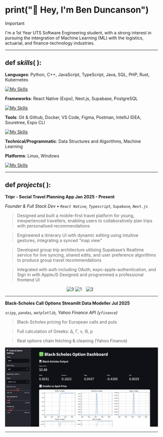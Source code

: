 # print("👋 Hey, I'm **Ben Duncanson**")

> [!Important]
> I'm a 1st Year UTS Software Engineering student, with a strong interest in pursuing the intergration of Machine Learning (ML) with the logistics, actuarial, and finance-technology industries.

---

## def ***skills***( ):

**Languages**: Python, C++, JavaScript, TypeScript, Java, SQL, PHP, Rust, Kubernetes

[![My Skills](https://skillicons.dev/icons?i=python,cpp,js,ts,java,sqlite,php,rust,kubernetes)](https://skillicons.dev)

**Frameworks**: React Native (Expo), Next.js, Supabase, PostgreSQL

[![My Skills](https://skillicons.dev/icons?i=react,nextjs,supabase,postgresql)](https://skillicons.dev)

**Tools**: Git & Github, Docker, VS Code, Figma, Postman, IntelliJ IDEA, Souretree, Expo CLI

[![My Skills](https://skillicons.dev/icons?i=git,github,docker,vscode,figma,postman)](https://skillicons.dev)

**Technical/Programmatic**: Data Structures and Algorithms, Machine Learning

**Platforms**: Linux, Windows

[![My Skills](https://skillicons.dev/icons?i=linux,windows)](https://skillicons.dev)


---

## def ***projects***( ):

**Tripr - Social Travel Planning App							Jan 2025 - Present**

*Founder & Full Stack Dev • `React Native`, `Typescript`, `Supabase`, `Next.js`*

> Designed and built a mobile-first travel platform for young, inexperienced travellers, enabling users to collaboratively plan trips with personalised recommendations

> Engineered a itinerary UI with dynamic editing using intuitive gestures, integrating a synced “map view”

> Developed group trip architecture utilising Supabase’s Realtime service for live syncing, shared edits, and user preference algorithms to produce group travel recommendations

> Integrated with auth including OAuth, expo-apple-authentication, and Sign in with AppleJS
Designed and programmed a professional frontend UI

<p align="center">
  <img src="https://github.com/benkier0/tripr.au/blob/86a207bd2cde85463279e362723c7854388f5f50/public_assets/Screenshot%202025-08-22%20at%204.09.10%E2%80%AFpm.jpg" alt="3" width="40%">
  
  <img src="https://github.com/benkier0/tripr.au/blob/main/public_assets/Screenshot%202025-07-16%20at%208.01.11%E2%80%AFpm.png" alt="1" width="25%" style="margin-right: 10px;">
  <img src="https://github.com/benkier0/tripr.au/blob/main/public_assets/Screenshot%202025-07-16%20at%208.00.47%E2%80%AFpm.png" alt="2" width="25%" style="margin-right: 10px;">
</p>


---

**Black-Scholes Call Options Streamlit Data Modeller							Jul 2025**

*`scipy`, `pandas`, `matplotlib`, Yahoo Finance API (`yfinance`)*

> Black-Scholes pricing for European calls and puts  

> Full calculation of Greeks: Δ, Γ, ν, Θ, ρ  

> Real options chain fetching & cleaning (Yahoo Finance)


![Demo](https://github.com/benkier0/black-scholes-option/blob/main/assets/ss.png)


---

